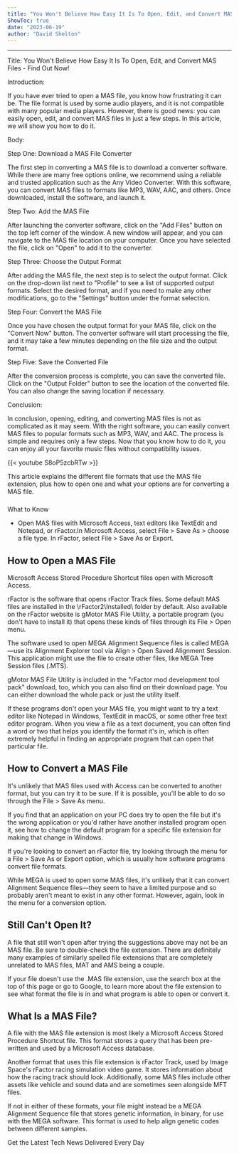 ```yaml
---
title: "You Won't Believe How Easy It Is To Open, Edit, and Convert MAS Files - Find Out Now!"
ShowToc: true 
date: "2023-06-19"
author: "David Shelton"
---
```

*****
Title: You Won't Believe How Easy It Is To Open, Edit, and Convert MAS Files - Find Out Now!

Introduction:

If you have ever tried to open a MAS file, you know how frustrating it can be. The file format is used by some audio players, and it is not compatible with many popular media players. However, there is good news: you can easily open, edit, and convert MAS files in just a few steps. In this article, we will show you how to do it.

Body:

Step One: Download a MAS File Converter

The first step in converting a MAS file is to download a converter software. While there are many free options online, we recommend using a reliable and trusted application such as the Any Video Converter. With this software, you can convert MAS files to formats like MP3, WAV, AAC, and others. Once downloaded, install the software, and launch it.

Step Two: Add the MAS File

After launching the converter software, click on the "Add Files" button on the top left corner of the window. A new window will appear, and you can navigate to the MAS file location on your computer. Once you have selected the file, click on "Open" to add it to the converter.

Step Three: Choose the Output Format

After adding the MAS file, the next step is to select the output format. Click on the drop-down list next to "Profile" to see a list of supported output formats. Select the desired format, and if you need to make any other modifications, go to the "Settings" button under the format selection.

Step Four: Convert the MAS File

Once you have chosen the output format for your MAS file, click on the "Convert Now" button. The converter software will start processing the file, and it may take a few minutes depending on the file size and the output format.

Step Five: Save the Converted File

After the conversion process is complete, you can save the converted file. Click on the "Output Folder" button to see the location of the converted file. You can also change the saving location if necessary.

Conclusion:

In conclusion, opening, editing, and converting MAS files is not as complicated as it may seem. With the right software, you can easily convert MAS files to popular formats such as MP3, WAV, and AAC. The process is simple and requires only a few steps. Now that you know how to do it, you can enjoy all your favorite music files without compatibility issues.

{{< youtube S8oP5zcbRTw >}} 




This article explains the different file formats that use the MAS file extension, plus how to open one and what your options are for converting a MAS file.

 
### 
What to Know
 
- Open MAS files with Microsoft Access, text editors like TextEdit and Notepad, or rFactor.In Microsoft Access, select File > Save As > choose a file type. In rFactor, select File > Save As or Export.

 
##   How to Open a MAS File  
 

Microsoft Access Stored Procedure Shortcut files open with Microsoft Access.

 

rFactor is the software that opens rFactor Track files. Some default MAS files are installed in the \rFactor2\Installed\ folder by default. Also available on the rFactor website is gMotor MAS File Utility, a portable program (you don't have to install it) that opens these kinds of files through its File > Open menu.

 

The software used to open MEGA Alignment Sequence files is called MEGA—use its Alignment Explorer tool via Align > Open Saved Alignment Session. This application might use the file to create other files, like MEGA Tree Session files (.MTS).

 
gMotor MAS File Utility is included in the "rFactor mod development tool pack" download, too, which you can also find on their download page. You can either download the whole pack or just the utility itself.
 

If these programs don't open your MAS file, you might want to try a text editor like Notepad in Windows, TextEdit in macOS, or some other free text editor program. When you view a file as a text document, you can often find a word or two that helps you identify the format it's in, which is often extremely helpful in finding an appropriate program that can open that particular file.

 
##   How to Convert a MAS File  
 

It's unlikely that MAS files used with Access can be converted to another format, but you can try it to be sure. If it is possible, you'll be able to do so through the File > Save As menu.

 
If you find that an application on your PC does try to open the file but it's the wrong application or you'd rather have another installed program open it, see how to change the default program for a specific file extension for making that change in Windows.
 

If you're looking to convert an rFactor file, try looking through the menu for a File > Save As or Export option, which is usually how software programs convert file formats.

 

While MEGA is used to open some MAS files, it's unlikely that it can convert Alignment Sequence files—they seem to have a limited purpose and so probably aren't meant to exist in any other format. However, again, look in the menu for a conversion option.

 
##   Still Can't Open It?  
 

A file that still won't open after trying the suggestions above may not be an MAS file. Be sure to double-check the file extension. There are definitely many examples of similarly spelled file extensions that are completely unrelated to MAS files, MAT and AMS being a couple.

 

If your file doesn't use the .MAS file extension, use the search box at the top of this page or go to Google, to learn more about the file extension to see what format the file is in and what program is able to open or convert it.

 
##   What Is a MAS File?  
 

A file with the MAS file extension is most likely a Microsoft Access Stored Procedure Shortcut file. This format stores a query that has been pre-written and used by a Microsoft Access database.

 

Another format that uses this file extension is rFactor Track, used by Image Space's rFactor racing simulation video game. It stores information about how the racing track should look. Additionally, some MAS files include other assets like vehicle and sound data and are sometimes seen alongside MFT files.

 

If not in either of these formats, your file might instead be a MEGA Alignment Sequence file that stores genetic information, in binary, for use with the MEGA software. This format is used to help align genetic codes between different samples.

 

Get the Latest Tech News Delivered Every Day




